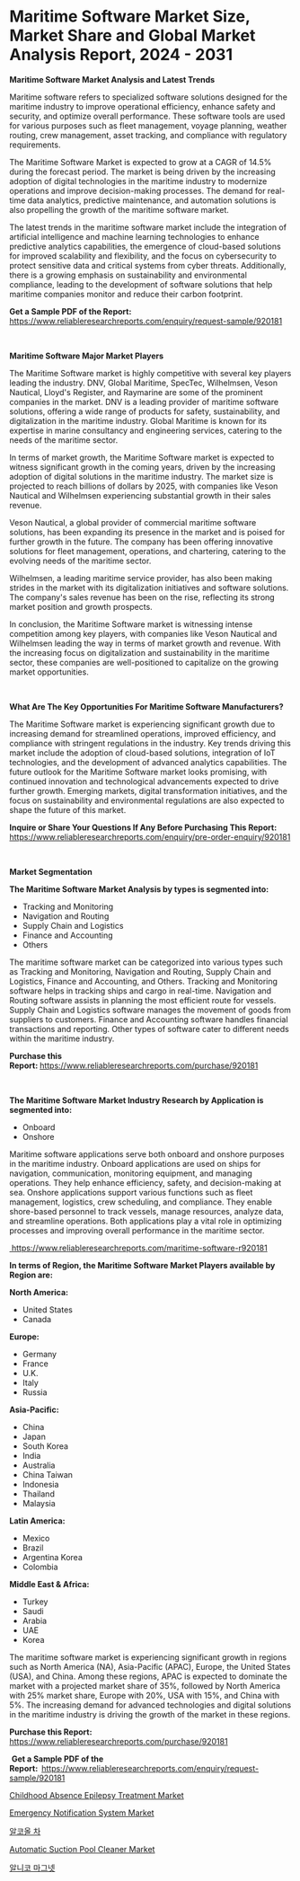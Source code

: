 <p><h1>Maritime Software Market Size, Market Share and Global Market Analysis Report, 2024 - 2031</h1></p><p><strong>Maritime Software Market Analysis and Latest Trends</strong></p>
<p><p>Maritime software refers to specialized software solutions designed for the maritime industry to improve operational efficiency, enhance safety and security, and optimize overall performance. These software tools are used for various purposes such as fleet management, voyage planning, weather routing, crew management, asset tracking, and compliance with regulatory requirements.</p><p>The Maritime Software Market is expected to grow at a CAGR of 14.5% during the forecast period. The market is being driven by the increasing adoption of digital technologies in the maritime industry to modernize operations and improve decision-making processes. The demand for real-time data analytics, predictive maintenance, and automation solutions is also propelling the growth of the maritime software market.</p><p>The latest trends in the maritime software market include the integration of artificial intelligence and machine learning technologies to enhance predictive analytics capabilities, the emergence of cloud-based solutions for improved scalability and flexibility, and the focus on cybersecurity to protect sensitive data and critical systems from cyber threats. Additionally, there is a growing emphasis on sustainability and environmental compliance, leading to the development of software solutions that help maritime companies monitor and reduce their carbon footprint.</p></p>
<p><strong>Get a Sample PDF of the Report:&nbsp;</strong> <a href="https://www.reliableresearchreports.com/enquiry/request-sample/920181">https://www.reliableresearchreports.com/enquiry/request-sample/920181</a></p>
<p>&nbsp;</p>
<p><strong>Maritime Software Major Market Players</strong></p>
<p><p>The Maritime Software market is highly competitive with several key players leading the industry. DNV, Global Maritime, SpecTec, Wilhelmsen, Veson Nautical, Lloyd's Register, and Raymarine are some of the prominent companies in the market. DNV is a leading provider of maritime software solutions, offering a wide range of products for safety, sustainability, and digitalization in the maritime industry. Global Maritime is known for its expertise in marine consultancy and engineering services, catering to the needs of the maritime sector.</p><p>In terms of market growth, the Maritime Software market is expected to witness significant growth in the coming years, driven by the increasing adoption of digital solutions in the maritime industry. The market size is projected to reach billions of dollars by 2025, with companies like Veson Nautical and Wilhelmsen experiencing substantial growth in their sales revenue.</p><p>Veson Nautical, a global provider of commercial maritime software solutions, has been expanding its presence in the market and is poised for further growth in the future. The company has been offering innovative solutions for fleet management, operations, and chartering, catering to the evolving needs of the maritime sector.</p><p>Wilhelmsen, a leading maritime service provider, has also been making strides in the market with its digitalization initiatives and software solutions. The company's sales revenue has been on the rise, reflecting its strong market position and growth prospects.</p><p>In conclusion, the Maritime Software market is witnessing intense competition among key players, with companies like Veson Nautical and Wilhelmsen leading the way in terms of market growth and revenue. With the increasing focus on digitalization and sustainability in the maritime sector, these companies are well-positioned to capitalize on the growing market opportunities.</p></p>
<p>&nbsp;</p>
<p><strong>What Are The Key Opportunities For Maritime Software Manufacturers?</strong></p>
<p><p>The Maritime Software market is experiencing significant growth due to increasing demand for streamlined operations, improved efficiency, and compliance with stringent regulations in the industry. Key trends driving this market include the adoption of cloud-based solutions, integration of IoT technologies, and the development of advanced analytics capabilities. The future outlook for the Maritime Software market looks promising, with continued innovation and technological advancements expected to drive further growth. Emerging markets, digital transformation initiatives, and the focus on sustainability and environmental regulations are also expected to shape the future of this market.</p></p>
<p><strong>Inquire or Share Your Questions If Any Before Purchasing This Report:</strong> <a href="https://www.reliableresearchreports.com/enquiry/pre-order-enquiry/920181">https://www.reliableresearchreports.com/enquiry/pre-order-enquiry/920181</a></p>
<p>&nbsp;</p>
<p><strong>Market Segmentation</strong></p>
<p><strong>The Maritime Software Market Analysis by types is segmented into:</strong></p>
<p><ul><li>Tracking and Monitoring</li><li>Navigation and Routing</li><li>Supply Chain and Logistics</li><li>Finance and Accounting</li><li>Others</li></ul></p>
<p><p>The maritime software market can be categorized into various types such as Tracking and Monitoring, Navigation and Routing, Supply Chain and Logistics, Finance and Accounting, and Others. Tracking and Monitoring software helps in tracking ships and cargo in real-time. Navigation and Routing software assists in planning the most efficient route for vessels. Supply Chain and Logistics software manages the movement of goods from suppliers to customers. Finance and Accounting software handles financial transactions and reporting. Other types of software cater to different needs within the maritime industry.</p></p>
<p><strong>Purchase this Report:&nbsp;</strong><a href="https://www.reliableresearchreports.com/purchase/920181">https://www.reliableresearchreports.com/purchase/920181</a></p>
<p>&nbsp;</p>
<p><strong>The Maritime Software Market Industry Research by Application is segmented into:</strong></p>
<p><ul><li>Onboard</li><li>Onshore</li></ul></p>
<p><p>Maritime software applications serve both onboard and onshore purposes in the maritime industry. Onboard applications are used on ships for navigation, communication, monitoring equipment, and managing operations. They help enhance efficiency, safety, and decision-making at sea. Onshore applications support various functions such as fleet management, logistics, crew scheduling, and compliance. They enable shore-based personnel to track vessels, manage resources, analyze data, and streamline operations. Both applications play a vital role in optimizing processes and improving overall performance in the maritime sector.</p></p>
<p><a href="https://www.reliableresearchreports.com/maritime-software-r920181">&nbsp;https://www.reliableresearchreports.com/maritime-software-r920181</a></p>
<p><strong>In terms of Region, the Maritime Software Market Players available by Region are:</strong></p>
<p>
    <p> <strong> North America: </strong>
        <ul>
            <li>United States</li>
            <li>Canada</li>
        </ul>
        </p> 
    <p> <strong> Europe: </strong>
        <ul>
            <li>Germany</li>
            <li>France</li>
            <li>U.K.</li>
            <li>Italy</li>
            <li>Russia</li>
        </ul>
        </p> 
    <p> <strong> Asia-Pacific: </strong>
        <ul>
            <li>China</li>
            <li>Japan</li>
            <li>South Korea</li>
            <li>India</li>
            <li>Australia</li>
            <li>China Taiwan</li>
            <li>Indonesia</li>
            <li>Thailand</li>
            <li>Malaysia</li>
        </ul>
        </p> 
    <p> <strong> Latin America: </strong>
        <ul>
            <li>Mexico</li>
            <li>Brazil</li>
            <li>Argentina Korea</li>
            <li>Colombia</li>
        </ul>
        </p> 
    <p> <strong> Middle East & Africa: </strong>
        <ul>
            <li>Turkey</li>
            <li>Saudi</li>
            <li>Arabia</li>
            <li>UAE</li>
            <li>Korea</li>
        </ul>
    </p>
    </p>
<p><p>The maritime software market is experiencing significant growth in regions such as North America (NA), Asia-Pacific (APAC), Europe, the United States (USA), and China. Among these regions, APAC is expected to dominate the market with a projected market share of 35%, followed by North America with 25% market share, Europe with 20%, USA with 15%, and China with 5%. The increasing demand for advanced technologies and digital solutions in the maritime industry is driving the growth of the market in these regions.</p></p>
<p><strong>Purchase this Report: </strong><a href="https://www.reliableresearchreports.com/purchase/920181">https://www.reliableresearchreports.com/purchase/920181</a></p>
<p>&nbsp;<strong>Get a Sample PDF of the Report:&nbsp;&nbsp;</strong><a href="https://www.reliableresearchreports.com/enquiry/request-sample/920181">https://www.reliableresearchreports.com/enquiry/request-sample/920181</a></p>
<p><strong></strong></p>
<p><p><a href="https://github.com/brenzgnarento/Market-Research-Report-List-2/blob/main/childhood-absence-epilepsy-treatment-market.md">Childhood Absence Epilepsy Treatment Market</a></p><p><a href="https://github.com/MyrtisWest1/Market-Research-Report-List-1/blob/main/emergency-notification-system-market.md">Emergency Notification System Market</a></p><p><a href="https://github.com/camron674/Market-Research-Report-List-1/blob/main/636453550789.md">알코올 차</a></p><p><a href="https://www.linkedin.com/pulse/automatic-suction-pool-cleaner-market-comprehensive-assessment-cfsyf">Automatic Suction Pool Cleaner Market</a></p><p><a href="https://github.com/nuekbpymrrz5/Market-Research-Report-List-2/blob/main/377019450791.md">알니코 마그넷</a></p></p>